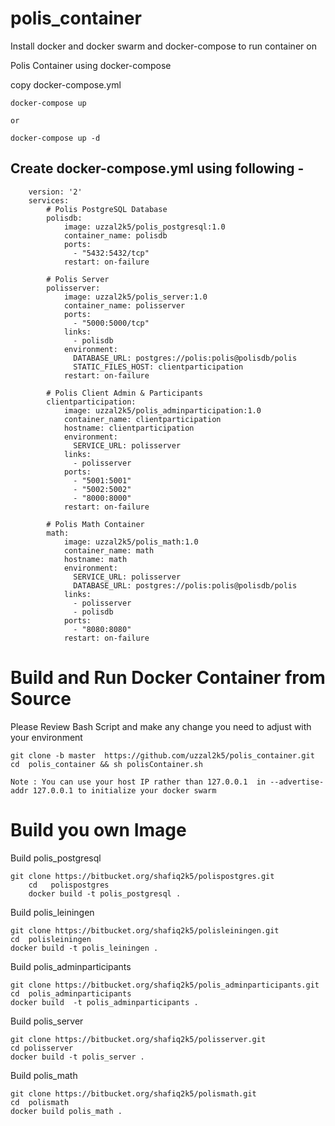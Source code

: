 # polis_container

Install docker and docker swarm and docker-compose to run container on 


Polis Container using docker-compose
 
  copy docker-compose.yml
  
    docker-compose up  
    
    or 
    
    docker-compose up -d
    
Create docker-compose.yml using following -
----------------------------------------
    
        version: '2'
        services:
            # Polis PostgreSQL Database
            polisdb:
                image: uzzal2k5/polis_postgresql:1.0
                container_name: polisdb
                ports:
                  - "5432:5432/tcp"
                restart: on-failure

            # Polis Server
            polisserver:
                image: uzzal2k5/polis_server:1.0
                container_name: polisserver
                ports:
                  - "5000:5000/tcp"
                links:
                  - polisdb
                environment:
                  DATABASE_URL: postgres://polis:polis@polisdb/polis
                  STATIC_FILES_HOST: clientparticipation
                restart: on-failure

            # Polis Client Admin & Participants
            clientparticipation:
                image: uzzal2k5/polis_adminparticipation:1.0
                container_name: clientparticipation
                hostname: clientparticipation
                environment:
                  SERVICE_URL: polisserver
                links:
                  - polisserver
                ports:
                  - "5001:5001"
                  - "5002:5002"
                  - "8000:8000"
                restart: on-failure

            # Polis Math Container
            math:
                image: uzzal2k5/polis_math:1.0
                container_name: math
                hostname: math
                environment:
                  SERVICE_URL: polisserver
                  DATABASE_URL: postgres://polis:polis@polisdb/polis
                links:
                  - polisserver
                  - polisdb
                ports:
                  - "8080:8080"
                restart: on-failure



# Build and Run Docker Container from Source

Please Review Bash Script and make any change you need to adjust with your environment

    git clone -b master  https://github.com/uzzal2k5/polis_container.git
    cd  polis_container && sh polisContainer.sh
    
    Note : You can use your host IP rather than 127.0.0.1  in --advertise-addr 127.0.0.1 to initialize your docker swarm


# Build you own Image


Build polis_postgresql

      
    git clone https://bitbucket.org/shafiq2k5/polispostgres.git
        cd   polispostgres
        docker build -t polis_postgresql .
        
Build polis_leiningen 
   
    git clone https://bitbucket.org/shafiq2k5/polisleiningen.git
    cd  polisleiningen
    docker build -t polis_leiningen .
 
Build polis_adminparticipants   
    
    git clone https://bitbucket.org/shafiq2k5/polis_adminparticipants.git
    cd  polis_adminparticipants
    docker build  -t polis_adminparticipants .

Build polis_server  
    
    git clone https://bitbucket.org/shafiq2k5/polisserver.git
    cd polisserver
    docker build -t polis_server .
Build polis_math
 
    git clone https://bitbucket.org/shafiq2k5/polismath.git
    cd  polismath
    docker build polis_math .
     
    
